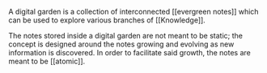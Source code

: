 A digital garden is a collection of interconnected [[evergreen notes]] which can be used to explore various branches of [[Knowledge]].

The notes stored inside a digital garden are not meant to be static; the concept is designed around the notes growing and evolving as new information is discovered. In order to facilitate said growth, the notes are meant to be [[atomic]].
